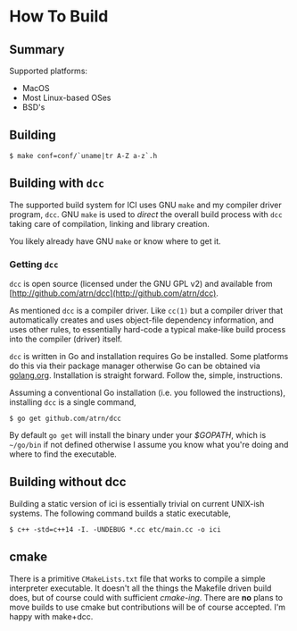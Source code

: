 # How To Build

## Summary

Supported platforms:

- MacOS
- Most Linux-based OSes
- BSD's

## Building

    $ make conf=conf/`uname|tr A-Z a-z`.h

## Building with `dcc`

The supported build system for ICI uses GNU `make` and my compiler
driver program, `dcc`. GNU `make` is used to _direct_ the overall
build process with `dcc` taking care of compilation, linking and
library creation.

You likely already have GNU `make` or know where to get it.

### Getting `dcc`

`dcc` is open source (licensed under the GNU GPL v2) and available
from [http://github.com/atrn/dcc](http://github.com/atrn/dcc).

As mentioned `dcc` is a compiler driver. Like `cc(1)` but a compiler
driver that automatically creates and uses object-file dependency
information, and uses other rules, to essentially hard-code a typical
make-like build process into the compiler (driver) itself.

`dcc` is written in Go and installation requires Go be installed. Some
platforms do this via their package manager otherwise Go can be
obtained via [golang.org](http://golang.org/). Installation is
straight forward. Follow the, simple, instructions.

Assuming a conventional Go installation (i.e. you followed the
instructions), installing `dcc` is a single command,

    $ go get github.com/atrn/dcc

By default `go get` will install the binary under your _$GOPATH_,
which is `~/go/bin` if not defined otherwise I assume you know what
you're doing and where to find the executable.

## Building without dcc

Building a static version of ici is essentially trivial on current
UNIX-ish systems. The following command builds a static executable,

    $ c++ -std=c++14 -I. -UNDEBUG *.cc etc/main.cc -o ici

## cmake

There is a primitive `CMakeLists.txt` file that works to compile a
simple interpreter executable. It doesn't all the things the Makefile
driven build does, but of course could with sufficient _cmake-ing_.
There are **no** plans to move builds to use cmake but contributions
will be of course accepted. I'm happy with make+dcc.
